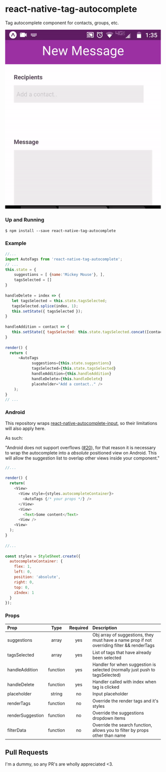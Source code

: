 # react-native-tag-autocomplete
Tag autocomplete component for contacts, groups, etc.

![Example](tag.gif)

### Up and Running

```shell
$ npm install --save react-native-tag-autocomplete
```

### Example

```javascript
//...
import AutoTags from 'react-native-tag-autocomplete';
// ...
this.state = {
    suggestions = [ {name:'Mickey Mouse'}, ],
    tagsSelected = []
}

handleDelete = index => {
   let tagsSelected = this.state.tagsSelected;
   tagsSelected.splice(index, 1);
   this.setState({ tagsSelected });
}

handleAddition = contact => {
   this.setState({ tagsSelected: this.state.tagsSelected.concat([contact]) });
}

render() {
  return (          
      <AutoTags
            suggestions={this.state.suggestions}
            tagsSelected={this.state.tagsSelected}
            handleAddition={this.handleAddition}
            handleDelete={this.handleDelete} 
            placeholder="Add a contact.." />              
    );
}
// ...
```

### Android
This repository wraps [react-native-autocomplete-input](https://github.com/l-urence/react-native-autocomplete-input), so their limitations will also apply here. 

As such:

"Android does not support overflows ([#20](https://github.com/l-urence/react-native-autocomplete-input/issues/20)), for that reason it is necessary to wrap the autocomplete into a *absolute* positioned view on Android. This will  allow the suggestion list to overlap other views inside your component."

```javascript
//...

render() {
  return(
    <View>
      <View style={styles.autocompleteContainer}>
        <AutoTags {/* your props */} />
      </View>
      <View>
        <Text>Some content</Text>
      <View />
    <View>
  );
}

//...

const styles = StyleSheet.create({
  autocompleteContainer: {
    flex: 1,
    left: 0,
    position: 'absolute',
    right: 0,
    top: 0,
    zIndex: 1
  }
});

```

### Props
| Prop | Type | Required | Description |
| :------------ |:---------------:|:------:| :-----|
| suggestions | array |yes| Obj array of suggestions, they must have a name prop if not overriding filter && renderTags |
| tagsSelected | array |yes| List of tags that have already been selected
| handleAddition | function|yes | Handler for when suggestion is selected (normally just push to tagsSelected) |
| handleDelete | function |yes| Handler called with index when tag is clicked |
| placeholder | string |no| Input placeholder  |
| renderTags | function |no| Override the render tags and it's styles|
| renderSuggestion | function |no| Override the suggestions dropdown items |
| filterData | function |no| Override the search function, allows you to filter by props other than name  |

## Pull Requests
I'm a dummy, so any PR's are wholly appreciated <3.
